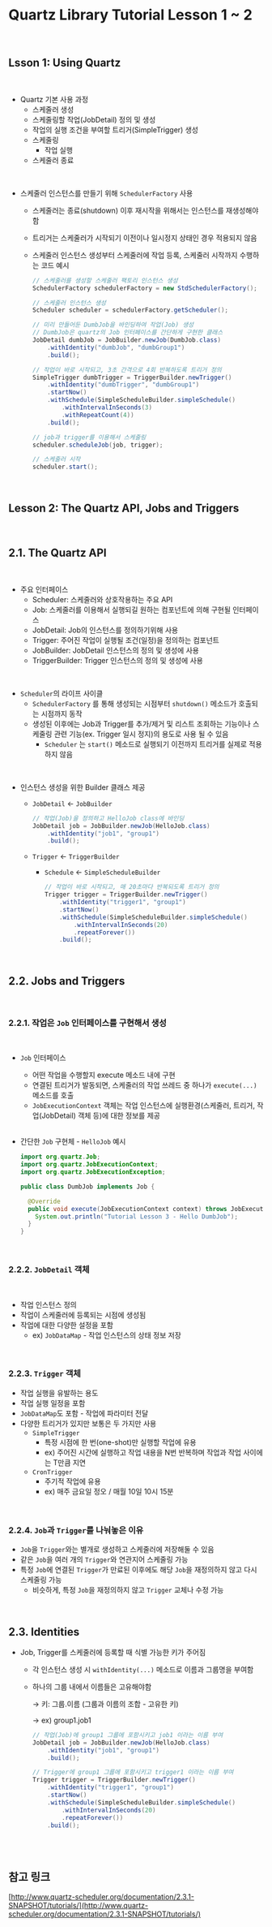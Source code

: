 # Quartz Library Tutorial Lesson 1 ~ 2

<br>

## Lsson 1: Using Quartz

<br>

- Quartz 기본 사용 과정
  - 스케줄러 생성
  - 스케줄링할 작업(JobDetail) 정의 및 생성
  - 작업의 실행 조건을 부여할 트리거(SimpleTrigger) 생성
  - 스케줄링
    - 작업 실행
  - 스케줄러 종료

<br>

- 스케줄러 인스턴스를 만들기 위해 `SchedulerFactory` 사용
  - 스케줄러는 종료(shutdown) 이후 재시작을 위해서는 인스턴스를 재생성해야함
  - 트리거는 스케줄러가 시작되기 이전이나 일시정지 상태인 경우 적용되지 않음
  - 스케줄러 인스턴스 생성부터 스케줄러에 작업 등록, 스케줄러 시작까지 수행하는 코드 예시

    ```java
    // 스케줄러를 생성할 스케줄러 팩토리 인스턴스 생성
    SchedulerFactory schedulerFactory = new StdSchedulerFactory();

    // 스케줄러 인스턴스 생성
    Scheduler scheduler = schedulerFactory.getScheduler();

    // 미리 만들어둔 DumbJob을 바인딩하여 작업(Job) 생성
    // DumbJob은 quartz의 Job 인터페이스를 간단하게 구현한 클래스
    JobDetail dumbJob = JobBuilder.newJob(DumbJob.class)
        .withIdentity("dumbJob", "dumbGroup1")
        .build();

    // 작업이 바로 시작되고, 3초 간격으로 4회 반복하도록 트리거 정의
    SimpleTrigger dumbTrigger = TriggerBuilder.newTrigger()
        .withIdentity("dumbTrigger", "dumbGroup1")
        .startNow()
        .withSchedule(SimpleScheduleBuilder.simpleSchedule()
            .withIntervalInSeconds(3)
            .withRepeatCount(4))
        .build();

    // job과 trigger를 이용해서 스케줄링
    scheduler.scheduleJob(job, trigger);

    // 스케줄러 시작
    scheduler.start();
    ```

<br>

## Lesson 2: The Quartz API, Jobs and Triggers

<br>

## 2.1. The Quartz API

<br>

- 주요 인터페이스
  - Scheduler: 스케줄러와 상호작용하는 주요 API
  - Job: 스케줄러를 이용해서 실행되길 원하는 컴포넌트에 의해 구현될 인터페이스
  - JobDetail: Job의 인스턴스를 정의하기위해 사용
  - Trigger: 주어진 작업이 실행될 조건(일정)을 정의하는 컴포넌트
  - JobBuilder: JobDetail 인스턴스의 정의 및 생성에 사용
  - TriggerBuilder: Trigger 인스턴스의 정의 및 생성에 사용

<br>

- `Scheduler`의 라이프 사이클
  - `SchedulerFactory` 를 통해 생성되는 시점부터 `shutdown()` 메소드가 호출되는 시점까지 동작
  - 생성된 이후에는 Job과 Trigger를 추가/제거 및 리스트 조회하는 기능이나 스케줄링 관련 기능(ex. Trigger 일시 정지)의 용도로 사용 될 수 있음
    - `Scheduler` 는 `start()` 메소드로 실행되기 이전까지 트리거를 실제로 적용하지 않음

<br>

- 인스턴스 생성을 위한 Builder 클래스 제공
  - `JobDetail` ← `JobBuilder`

    ```java
    // 작업(Job)을 정의하고 HelloJob class에 바인딩
    JobDetail job = JobBuilder.newJob(HelloJob.class)
        .withIdentity("job1", "group1")
        .build();
    ```

  - `Trigger` ← `TriggerBuilder`
    - `Schedule` ← `SimpleScheduleBuilder`

      ```java
      // 작업이 바로 시작되고, 매 20초마다 반복되도록 트리거 정의
      Trigger trigger = TriggerBuilder.newTrigger()
          .withIdentity("trigger1", "group1")
          .startNow()
          .withSchedule(SimpleScheduleBuilder.simpleSchedule()
              .withIntervalInSeconds(20)
              .repeatForever())
          .build();
      ```

<br>

## 2.2. Jobs and Triggers

<br>

### 2.2.1. 작업은 `Job` 인터페이스를 구현해서 생성

<br>

- `Job` 인터페이스
  - 어떤 작업을 수행할지 execute 메소드 내에 구현
  - 연결된 트리거가 발동되면, 스케줄러의 작업 쓰레드 중 하나가 `execute(...)` 메소드를 호출
  - `JobExecutionContext` 객체는 작업 인스턴스에 실행환경(스케줄러, 트리거, 작업(JobDetail) 객체 등)에 대한 정보를 제공

  <br>

- 간단한 `Job` 구현체 - `HelloJob` 예시

    ```java
    import org.quartz.Job;
    import org.quartz.JobExecutionContext;
    import org.quartz.JobExecutionException;

    public class DumbJob implements Job {

      @Override
      public void execute(JobExecutionContext context) throws JobExecutionException {
        System.out.println("Tutorial Lesson 3 - Hello DumbJob");
      }
    }
    ```

<br>

### 2.2.2. `JobDetail` 객체

<br>

- 작업 인스턴스 정의
- 작업이 스케줄러에 등록되는 시점에 생성됨
- 작업에 대한 다양한 설정을 포함
  - ex) `JobDataMap` - 작업 인스턴스의 상태 정보 저장

<br>

### 2.2.3. `Trigger` 객체

- 작업 실행을 유발하는 용도
- 작업 실행 일정을 포함
- `JobDataMap`도 포함 - 작업에 파라미터 전달
- 다양한 트리거가 있지만 보통은 두 가지만 사용
  - `SimpleTrigger`
    - 특정 시점에 한 번(one-shot)만 실행할 작업에 유용
    - ex) 주어진 시간에 실행하고 작업 내용을 N번 반복하며 작업과 작업 사이에는 T만큼 지연
  - `CronTrigger`
    - 주기적 작업에 유용
    - ex) 매주 금요일 정오 / 매월 10일 10시 15분

<br>

### 2.2.4. `Job`과 `Trigger`를 나눠놓은 이유

- `Job`을 `Trigger`와는 별개로 생성하고 스케줄러에 저장해둘 수 있음
- 같은 `Job`을 여러 개의 `Trigger`와 연관지어 스케줄링 가능
- 특정 `Job`에 연결된 `Trigger`가 만료된 이후에도 해당 `Job`을 재정의하지 않고 다시 스케줄링 가능
  - 비슷하게, 특정 `Job`을 재정의하지 않고 `Trigger` 교체나 수정 가능

<br>

## 2.3. Identities

- Job, Trigger를 스케줄러에 등록할 때 식별 가능한 키가 주어짐
  - 각 인스턴스 생성 시 `withIdentity(...)` 메소드로 이름과 그룹명을 부여함
  - 하나의 그룹 내에서 이름들은 고유해야함

      → 키: 그룹.이름 (그룹과 이름의 조합 - 고유한 키)

      → ex) group1.job1

      ```java
      // 작업(Job)에 group1 그룹에 포함시키고 job1 이라는 이름 부여
      JobDetail job = JobBuilder.newJob(HelloJob.class)
          .withIdentity("job1", "group1")
          .build();

      // Trigger에 group1 그룹에 포함시키고 trigger1 이라는 이름 부여
      Trigger trigger = TriggerBuilder.newTrigger()
          .withIdentity("trigger1", "group1")
          .startNow()
          .withSchedule(SimpleScheduleBuilder.simpleSchedule()
              .withIntervalInSeconds(20)
              .repeatForever())
          .build();
      ```

<br><br>

## 참고 링크

[http://www.quartz-scheduler.org/documentation/2.3.1-SNAPSHOT/tutorials/](http://www.quartz-scheduler.org/documentation/2.3.1-SNAPSHOT/tutorials/)